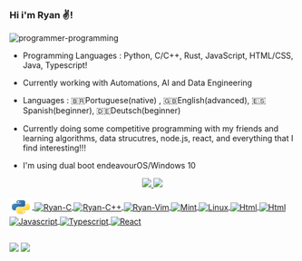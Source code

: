 ### Hi i'm Ryan ✌!
 ![programmer-programming](https://github.com/ryserk/ryserk/assets/85703424/467e42a0-6fd2-4416-8468-882ab287f119)

- Programming Languages : Python, C/C++, Rust, JavaScript, HTML/CSS, Java, Typescript!
- Currently working with Automations, AI and Data Engineering

- Languages : 🇧🇷Portuguese(native) , 🇬🇧English(advanced), 🇪🇸Spanish(beginner), 🇩🇪Deutsch(beginner) 
- Currently doing some competitive programming with my friends and learning algorithms, data strucutres, node.js, react, and everything that I find interesting!!!
- I'm using dual boot endeavourOS/Windows 10
<div align="center">
 
  <a href="https://github.com/rlimazzz">
  <img height="180em" src="https://github-readme-stats.vercel.app/api?username=rlimazzz&show_icons=true&theme=github_dark&include_all_commits=true&count_private=true"/>
  <img height="180em" src="https://github-readme-stats.vercel.app/api/top-langs/?username=rlimazzz&layout=compact&langs_count=7&theme=github_dark"/>
   
</div>
   
<div style="display: inline_block"><br>
 
  <img align="center" alt="Ryan-Python" height="30" width="40" src="https://raw.githubusercontent.com/devicons/devicon/master/icons/python/python-original.svg">
  <img align="center" alt= "Ryan-C" height="30" width="40" src="https://cdn.jsdelivr.net/gh/devicons/devicon/icons/c/c-original.svg">
  <img align="center" alt= "Ryan-C++" height="30" width="40" src="https://cdn.jsdelivr.net/gh/devicons/devicon/icons/cplusplus/cplusplus-original.svg">
  <img align="center" alt= "Ryan-Vim" height="30" width="40" src="https://cdn.jsdelivr.net/gh/devicons/devicon/icons/vim/vim-original.svg">
  <img align="center" alt= "Mint" height="30" width="40" src="https://upload.wikimedia.org/wikipedia/commons/3/3f/Linux_Mint_logo_without_wordmark.svg">
  <img align="center" alt="Linux" height="30" width= "40" src="https://cdn.jsdelivr.net/gh/devicons/devicon@latest/icons/linux/linux-original.svg">
  <img align="center" alt="Html" height="30" width="40" src="https://cdn.jsdelivr.net/gh/devicons/devicon@latest/icons/html5/html5-original-wordmark.svg" />
  <img align="center" alt="Html" height="30" width="40" src="https://cdn.jsdelivr.net/gh/devicons/devicon@latest/icons/css3/css3-original-wordmark.svg" />
  <img align="center" alt="Javascript" height="30" width="40" src="https://cdn.jsdelivr.net/gh/devicons/devicon@latest/icons/javascript/javascript-original.svg" />
  <img align="center" alt="Typescript" height="30" width="40" src="https://cdn.jsdelivr.net/gh/devicons/devicon@latest/icons/typescript/typescript-original.svg" />
  <img align="center" alt="React" height="30" width="40" src="https://cdn.jsdelivr.net/gh/devicons/devicon@latest/icons/react/react-original.svg" />
 
          
  
</div>

  ##
  
<div> 
  <a href = "mailto:ryangabryel2005@gmail.com"><img src="https://img.shields.io/badge/-Gmail-%23333?style=for-the-badge&logo=gmail&logoColor=white" target="_blank"></a>
  <a href = "mailto:xfoo#6633"><img src="https://img.shields.io/badge/Discord-7289DA?style=for-the-badge&logo=discord&logoColor=white" target="_blank"></a>

  
</div>
